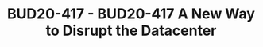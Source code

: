 ---
categories:
- BUD20
image:
  featured: 'true'
  path: https://static.linaro.org/connect/bud20/images/BUD20-417.png
session_id: BUD20-417
session_speakers:
- speaker_bio: Jon Masters is a Computer Architect who helped create the Arm server
    space that we know today. He co-founded the Linaro Datacenter Group, co-authored
    many of the Arm server specifications, and founded the team that built Red Hat
    Enterprise Linux for Arm. Now, he is applying his skills in a datacenter startup.
    Outside of work, Jon loves running.
  speaker_company: Red Hat
  speaker_image: http://avatars.sched.co/c/75/627701/avatar.jpg.320x320px.jpg?c0d
  speaker_name: Jon Masters
  speaker_position: VP Software, NUVIA | Troublemaker
  speaker_role: attendee, speaker
session_track: Data Center
tag: session
tags: Data Center
title: BUD20-417 - BUD20-417 A New Way to Disrupt the Datacenter
---